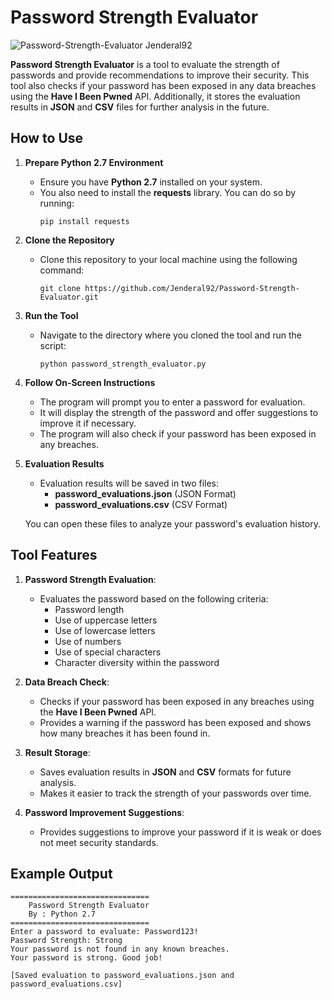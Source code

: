 # Password Strength Evaluator

![Password-Strength-Evaluator Jenderal92](https://github.com/user-attachments/assets/fde99d2f-6d1f-4bfd-be73-864cd82c3c11)


**Password Strength Evaluator** is a tool to evaluate the strength of passwords and provide recommendations to improve their security. This tool also checks if your password has been exposed in any data breaches using the **Have I Been Pwned** API. Additionally, it stores the evaluation results in **JSON** and **CSV** files for further analysis in the future.

## How to Use

1. **Prepare Python 2.7 Environment**
   - Ensure you have **Python 2.7** installed on your system.
   - You also need to install the **requests** library. You can do so by running:
     ```
     pip install requests
     ```

2. **Clone the Repository**
   - Clone this repository to your local machine using the following command:
     ```
     git clone https://github.com/Jenderal92/Password-Strength-Evaluator.git
     ```

3. **Run the Tool**
   - Navigate to the directory where you cloned the tool and run the script:
     ```
     python password_strength_evaluator.py
     ```

4. **Follow On-Screen Instructions**
   - The program will prompt you to enter a password for evaluation.
   - It will display the strength of the password and offer suggestions to improve it if necessary.
   - The program will also check if your password has been exposed in any breaches.

5. **Evaluation Results**
   - Evaluation results will be saved in two files:
     - **password_evaluations.json** (JSON Format)
     - **password_evaluations.csv** (CSV Format)
   
   You can open these files to analyze your password's evaluation history.

## Tool Features

1. **Password Strength Evaluation**:
   - Evaluates the password based on the following criteria:
     - Password length
     - Use of uppercase letters
     - Use of lowercase letters
     - Use of numbers
     - Use of special characters
     - Character diversity within the password

2. **Data Breach Check**:
   - Checks if your password has been exposed in any breaches using the **Have I Been Pwned** API.
   - Provides a warning if the password has been exposed and shows how many breaches it has been found in.

3. **Result Storage**:
   - Saves evaluation results in **JSON** and **CSV** formats for future analysis.
   - Makes it easier to track the strength of your passwords over time.

4. **Password Improvement Suggestions**:
   - Provides suggestions to improve your password if it is weak or does not meet security standards.

## Example Output

```
===============================
    Password Strength Evaluator
    By : Python 2.7
===============================
Enter a password to evaluate: Password123!
Password Strength: Strong
Your password is not found in any known breaches.
Your password is strong. Good job!

[Saved evaluation to password_evaluations.json and password_evaluations.csv]
```

